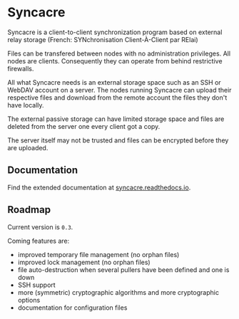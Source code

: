 # Syncacre

Syncacre is a client-to-client synchronization program based on external relay storage (French: SYNchronisation Client-À-Client par RElai)

Files can be transfered between nodes with no administration privileges. All nodes are clients. Consequently they can operate from behind restrictive firewalls.

All what Syncacre needs is an external storage space such as an SSH or WebDAV account on a server. The nodes running Syncacre can upload their respective files and download from the remote account the files they don't have locally.

The external passive storage can have limited storage space and files are deleted from the server one every client got a copy.

The server itself may not be trusted and files can be encrypted before they are uploaded.

## Documentation

Find the extended documentation at [syncacre.readthedocs.io](http://syncacre.readthedocs.io/en/latest/).

## Roadmap

Current version is `0.3`.

Coming features are:

* improved temporary file management (no orphan files)
* improved lock management (no orphan files)
* file auto-destruction when several pullers have been defined and one is down
* SSH support
* more (symmetric) cryptographic algorithms and more cryptographic options
* documentation for configuration files

